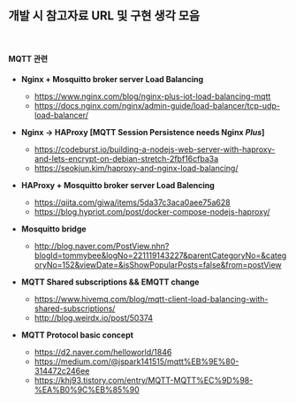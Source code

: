 ## 개발 시 참고자료 URL 및 구현 생각 모음
<br>

#### MQTT 관련
- **Nginx + Mosquitto broker server Load Balancing**
  - https://www.nginx.com/blog/nginx-plus-iot-load-balancing-mqtt
  - https://docs.nginx.com/nginx/admin-guide/load-balancer/tcp-udp-load-balancer/

- **Nginx -> HAProxy [MQTT Session Persistence needs Nginx *Plus*]**
  - https://codeburst.io/building-a-nodejs-web-server-with-haproxy-and-lets-encrypt-on-debian-stretch-2fbf16cfba3a
  - https://seokjun.kim/haproxy-and-nginx-load-balancing/

- **HAProxy + Mosquitto broker server Load Balencing**
  - https://qiita.com/giwa/items/5da37c3aca0aee75a628
  - https://blog.hypriot.com/post/docker-compose-nodejs-haproxy/

- **Mosquitto bridge**
  - http://blog.naver.com/PostView.nhn?blogId=tommybee&logNo=221119143227&parentCategoryNo=&categoryNo=152&viewDate=&isShowPopularPosts=false&from=postView

- **MQTT Shared subscriptions && EMQTT change**
  - https://www.hivemq.com/blog/mqtt-client-load-balancing-with-shared-subscriptions/
  - http://blog.weirdx.io/post/50374

- **MQTT Protocol basic concept**
  - https://d2.naver.com/helloworld/1846
  - https://medium.com/@jspark141515/mqtt%EB%9E%80-314472c246ee
  - https://khj93.tistory.com/entry/MQTT-MQTT%EC%9D%98-%EA%B0%9C%EB%85%90

